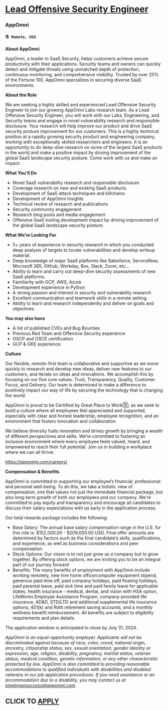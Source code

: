# [Lead Offensive Security Engineer](https://www.remotewlb.com/apply/lead-offensive-security-engineer)  
### AppOmni  
#### `🌎 Remote, USA`  

**About AppOmni**

AppOmni, a leader in SaaS Security, helps customers achieve secure productivity with their applications. Security teams and owners can quickly detect and mitigate threats using unmatched depth of protection, continuous monitoring, and comprehensive visibility. Trusted by over 25% of the Fortune 100, AppOmni specializes in securing diverse SaaS environments.

**About the Role**

We are seeking a highly skilled and experienced Lead Offensive Security Engineer to join our growing AppOmni Labs research team. As a Lead Offensive Security Engineer, you will work with our Labs, Engineering, and Security teams and engage in novel vulnerability research and responsible disclosure. Your research will help improve our product and drive SaaS security posture improvement for our customers. This is a highly technical position at a rapidly growing security product and engineering company, working with exceptionally skilled researchers and engineers. It is an opportunity to do deep-dive research on some of the largest SaaS products in the world and make a positive impact by driving improvement of the global SaaS landscape security posture. Come work with us and make an impact.

**What You’ll Do**

  * Novel SaaS vulnerability research and responsible disclosure
  * Coverage research on new and existing SaaS products
  * Development of SaaS attack techniques and killchains
  * Development of AppOmni Insights
  * Technical review of research and publications
  * Security community engagement
  * Research blog posts and media engagement
  * Offensive SaaS tooling development impact by driving improvement of the global SaaS landscape security posture. 

**What We’re Looking For**

  * 5+ years of experience in security research in which you conducted deep analysis of targets to locate vulnerabilities and develop writeup material.
  * Deep knowledge of major SaaS platforms like Salesforce, ServiceNow, Microsoft 365, Github, Workday, Box, Slack, Zoom, etc…
  * Ability to learn and carry out deep-dive security assessments of new SaaS platforms.
  * Familiarity with GCP, AWS, Azure
  * Development experience in Python
  * A strong passion and interest in security and vulnerability research 
  * Excellent communication and teamwork skills in a remote setting.
  * Ability to learn and research independently and deliver on goals and objectives. 

**You may also have**

  * A list of published CVEs and Bug Bounties
  * Previous Red Team and Offensive Security experience
  * OSCP and OSCE certification
  * GCP & GKE experience

**Culture**

Our flexible, remote-first team is collaborative and supportive as we move quickly to research and develop new ideas, deliver new features to our customers, and iterate on ideas and innovations. We accomplish this by focusing on our five core values: Trust, Transparency, Quality, Customer Focus, and Delivery. Our team is determined to make a difference to positively impact our way of life by securing the technology that is changing the world.

AppOmni is proud to be Certified by Great Place to WorkⓇ, as we seek to build a culture where all employees feel appreciated and supported, especially with clear and honest leadership, employee recognition, and an environment that fosters innovation and collaboration.

We believe diversity fuels innovation and drives growth by bringing a wealth of different perspectives and skills. We’re committed to fostering an inclusive environment where every employee feels valued, heard, and empowered to reach their full potential. Join us in building a workplace where we can all thrive.

https://appomni.com/careers/

**Compensation & Benefits**

AppOmni is committed to supporting our employee’s financial, professional and personal well-being. To do this, we take a holistic view of compensation, one that values not just the immediate financial package, but also long-term growth of both our employees and our company. We're committed to pay equity and transparency and encourage all candidates to discuss their salary expectations with us early in the application process.

Our total rewards package includes the following:

  * Base Salary: The annual base salary compensation range in the U.S. for this role is: $152,000.00 - $209,000.00 USD. Final offer amounts are determined by factors such as the final candidate’s skills, qualifications, and experience, as well as business considerations and peer compensation. 
  * Stock Options: Our vision is to not just grow as a company but to grow together. By offering stock options, we are inviting you to be an integral part of our journey forward
  * Benefits: The many benefits of employment with AppOmni include working remotely, new hire home office/computer equipment stipend, generous paid time off, paid company holidays, paid floating holidays, paid parental leave, paid sick time and paid family leave for applicable states, health insurance - medical, dental, and vision with HSA option, LifeWorks Employee Assistance Program, company-provided life insurance, AD&D, STD/LTD and additional supplemental life insurance options, 401(k) and Roth retirement saving accounts, and a monthly wellness benefit reimbursement. All benefits are subject to eligibility requirements and plan details. 

The application window is anticipated to close by July 31, 2024.

_AppOmni is an equal-opportunity employer. Applicants will not be discriminated against because of race, color, creed, national origin, ancestry, citizenship status, sex, sexual orientation, gender identity or expression, age, religion, disability, pregnancy, marital status, veteran status, medical condition, genetic information, or any other characteristic protected by law. AppOmni_ _is also committed to providing reasonable accommodations to qualified individuals with disabilities and disabled veterans in our job application procedures. If you need assistance or an accommodation due to a disability, you may contact us at employeesuccess@appomni.com._

  
## CLICK TO [APPLY](https://www.remotewlb.com/apply/lead-offensive-security-engineer)

